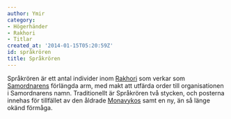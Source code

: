 ```yaml
---
author: Ymir
category:
- Högerhänder
- Rakhori
- Titlar
created_at: '2014-01-15T05:20:59Z'
id: språkrören
title: Språkrören
---
```

Språkrören är ett antal individer inom [Rakhori] som verkar som [Samordnarens] förlängda arm, med makt att utfärda order till organisationen i Samordnarens namn. Traditionellt är Språkrören två stycken, och posterna innehas för tillfället av den åldrade [Monavykos] samt en ny, än så länge okänd förmåga.

  [Rakhori]: Rakhori
  [Samordnarens]: Samordnaren
  [Monavykos]: Monavykos